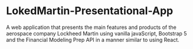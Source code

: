 # LokedMartin-Presentational-App
A web application that presents the main features and products of the aerospace company Lockheed Martin using vanilla javaScript, Bootstrap 5 and the Financial Modeling Prep API in a manner similar to using React.
